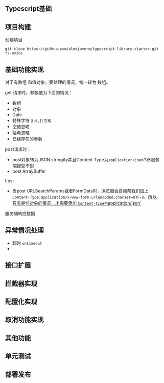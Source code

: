 ## Typescript基础



## 项目构建

创建项目

```shell
git clone https://github.com/alexjoverm/typescript-library-starter.git ts-axios
```





## 基础功能实现

对于有数组 和值对象，要处理的情况，统一转为 数组。



get 请求时，参数值为下面的情况：

- 数组
- 对象
- Date
- 特殊字符 `@:$,[]空格`
- 空值忽略
- 哈希忽略
- 已经存在的参数

post请求时：

- post对象转为JSON.stringify并且Content-Type为`application/json不然`服务端接受不到
- post ArrayBuffer

tips:

- 当post URLSearchParams或者FormData时，浏览器会自动帮我们加上 `Content-Type:application/x-www-form-urlencoded;charset=UTF-8`。<u>所以只有是纯对象的情况，才需要添加 `Content-Type为`application/json`</u>





服务端响应数据







## 异常情况处理

- 超时 `ontimeout`
- 



## 接口扩展



## 拦截器实现





## 配置化实现



## 取消功能实现



## 其他功能



## 单元测试



## 部署发布



